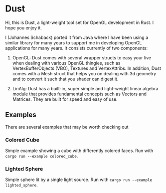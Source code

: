 # Dust
Hi, this is Dust, a light-weight tool set for OpenGL development in Rust. I hope you enjoy it.

I (Johannes Schaback) ported it from Java where I have been using a similar library for many years to support me in
developing OpenGL applications for many years. It consists currently of two components:

1. OpenGL: 
Dust comes with several wrapper structs to easy your live when dealing with various OpenGL thingies, such as
VertexBufferObjects (VBO), Textures and VertexAttribs.
In addition, Dust comes with a Mesh struct that helps you on dealing with 3d geometry and to convert it such that
you shader can digest it.

2. LinAlg: 
Dust has a built-in, super simple and light-weight linear algebra module that provides fundamental concepts such as
Vectors and Matrices. They are built for speed and easy of use.

## Examples
There are several examples that may be worth checking out

### Colored Cube
Simple example showing a cube with differently colored faces. Run with `cargo run --example colored_cube`.

### Lighted Sphere
Simple sphere lit by a single light source. Run with `cargo run --example lighted_sphere`.
